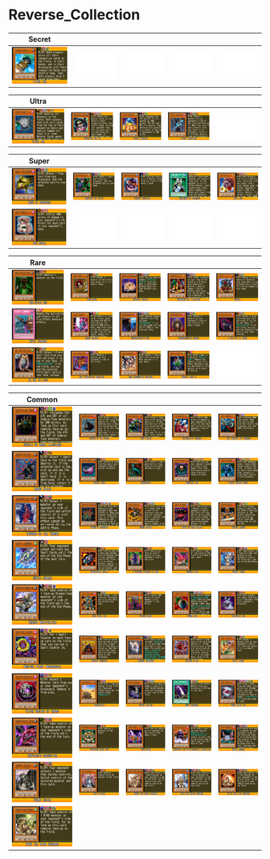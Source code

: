 # Reverse_Collection

|Secret| | | | |
|---|---|---|---|---|
|[![Fiber Jar ](../images/WC6-EN/1062-FiberJar-WC6-EN-VG.png)](https://yugipedia.com/wiki/Fiber_Jar_(World_Championship_2006))|![Blank](../images/Blank.png)|![Blank](../images/Blank.png)|![Blank](../images/Blank.png)|![Blank](../images/Blank.png)|

|Ultra| | | | |
|---|---|---|---|---|
|[![Cyber Jar ](../images/WC6-EN/0728-CyberJar-WC6-EN-VG.png)](https://yugipedia.com/wiki/Cyber_Jar_(World_Championship_2006))|[![Morphing Jar #2 ](../images/WC6-EN/0774-MorphingJar2-WC6-EN-VG.png)](https://yugipedia.com/wiki/Morphing_Jar_2_(World_Championship_2006))|[![Slate Warrior ](../images/WC6-EN/0830-SlateWarrior-WC6-EN-VG.png)](https://yugipedia.com/wiki/Slate_Warrior_(World_Championship_2006))|[![Night Assailant ](../images/WC6-EN/1585-NightAssailant-WC6-EN-VG.png)](https://yugipedia.com/wiki/Night_Assailant_(World_Championship_2006))|![Blank](../images/Blank.png)|

|Super| | | | |
|---|---|---|---|---|
|[![Mask of Darkness ](../images/WC6-EN/0108-MaskofDarkness-WC6-EN-VG.png)](https://yugipedia.com/wiki/Mask_of_Darkness_(World_Championship_2006))|[![Magician of Faith ](../images/WC6-EN/0366-MagicianofFaith-WC6-EN-VG.png)](https://yugipedia.com/wiki/Magician_of_Faith_(World_Championship_2006))|[![Penguin Soldier ](../images/WC6-EN/0498-PenguinSoldier-WC6-EN-VG.png)](https://yugipedia.com/wiki/Penguin_Soldier_(World_Championship_2006))|[![Nobleman of Crossout ](../images/WC6-EN/0770-NoblemanofCrossout-WC6-EN-VG.png)](https://yugipedia.com/wiki/Nobleman_of_Crossout_(World_Championship_2006))|[![Dice Jar ](../images/WC6-EN/1109-DiceJar-WC6-EN-VG.png)](https://yugipedia.com/wiki/Dice_Jar_(World_Championship_2006))|
|[![Des Koala ](../images/WC6-EN/1281-DesKoala-WC6-EN-VG.png)](https://yugipedia.com/wiki/Des_Koala_(World_Championship_2006))|![Blank](../images/Blank.png)|![Blank](../images/Blank.png)|![Blank](../images/Blank.png)|![Blank](../images/Blank.png)|

|Rare| | | | |
|---|---|---|---|---|
|[![Man-Eater Bug ](../images/WC6-EN/0418-ManEaterBug-WC6-EN-VG.png)](https://yugipedia.com/wiki/Man-Eater_Bug_(World_Championship_2006))|[![Hane-Hane ](../images/WC6-EN/0451-HaneHane-WC6-EN-VG.png)](https://yugipedia.com/wiki/Hane-Hane_(World_Championship_2006))|[![Bubonic Vermin ](../images/WC6-EN/0775-BubonicVermin-WC6-EN-VG.png)](https://yugipedia.com/wiki/Bubonic_Vermin_(World_Championship_2006))|[![Summoner of Illusions ](../images/WC6-EN/0959-SummonerofIllusions-WC6-EN-VG.png)](https://yugipedia.com/wiki/Summoner_of_Illusions_(World_Championship_2006))|[![Supply ](../images/WC6-EN/0969-Supply-WC6-EN-VG.png)](https://yugipedia.com/wiki/Supply_(World_Championship_2006))|
|[![Royal Command ](../images/WC6-EN/0972-RoyalCommand-WC6-EN-VG.png)](https://yugipedia.com/wiki/Royal_Command_(World_Championship_2006))|[![Blade Knight ](../images/WC6-EN/1147-BladeKnight-WC6-EN-VG.png)](https://yugipedia.com/wiki/Blade_Knight_(World_Championship_2006))|[![Gravekeeper's Spy ](../images/WC6-EN/1164-GravekeepersSpy-WC6-EN-VG.png)](https://yugipedia.com/wiki/Gravekeeper%27s_Spy_(World_Championship_2006))|[![Gravekeeper's Guard ](../images/WC6-EN/1166-GravekeepersGuard-WC6-EN-VG.png)](https://yugipedia.com/wiki/Gravekeeper%27s_Guard_(World_Championship_2006))|[![A Cat of Ill Omen ](../images/WC6-EN/1172-ACatofIllOmen-WC6-EN-VG.png)](https://yugipedia.com/wiki/A_Cat_of_Ill_Omen_(World_Championship_2006))|
|[![An Owl of Luck ](../images/WC6-EN/1175-AnOwlofLuck-WC6-EN-VG.png)](https://yugipedia.com/wiki/An_Owl_of_Luck_(World_Championship_2006))|[![Old Vindictive Magician ](../images/WC6-EN/1272-OldVindictiveMagician-WC6-EN-VG.png)](https://yugipedia.com/wiki/Old_Vindictive_Magician_(World_Championship_2006))|[![Iron Blacksmith Kotetsu ](../images/WC6-EN/1366-IronBlacksmithKotetsu-WC6-EN-VG.png)](https://yugipedia.com/wiki/Iron_Blacksmith_Kotetsu_(World_Championship_2006))|[![Harpie Lady 2 ](../images/WC6-EN/1711-HarpieLady2-WC6-EN-VG.png)](https://yugipedia.com/wiki/Harpie_Lady_2_(World_Championship_2006))|![Blank](../images/Blank.png)|

|Common| | | | |
|---|---|---|---|---|
|[![Castle of Dark Illusions ](../images/WC6-EN/0092-CastleofDarkIllusions-WC6-EN-VG.png)](https://yugipedia.com/wiki/Castle_of_Dark_Illusions_(World_Championship_2006))|[![Reaper of the Cards ](../images/WC6-EN/0093-ReaperoftheCards-WC6-EN-VG.png)](https://yugipedia.com/wiki/Reaper_of_the_Cards_(World_Championship_2006))|[![Trap Master ](../images/WC6-EN/0211-TrapMaster-WC6-EN-VG.png)](https://yugipedia.com/wiki/Trap_Master_(World_Championship_2006))|[![Princess of Tsurugi ](../images/WC6-EN/0251-PrincessofTsurugi-WC6-EN-VG.png)](https://yugipedia.com/wiki/Princess_of_Tsurugi_(World_Championship_2006))|[![The Immortal of Thunder ](../images/WC6-EN/0390-TheImmortalofThunder-WC6-EN-VG.png)](https://yugipedia.com/wiki/The_Immortal_of_Thunder_(World_Championship_2006))|
|[![Armed Ninja ](../images/WC6-EN/0395-ArmedNinja-WC6-EN-VG.png)](https://yugipedia.com/wiki/Armed_Ninja_(World_Championship_2006))|[![Needle Worm ](../images/WC6-EN/0466-NeedleWorm-WC6-EN-VG.png)](https://yugipedia.com/wiki/Needle_Worm_(World_Championship_2006))|[![Greenkappa ](../images/WC6-EN/0483-Greenkappa-WC6-EN-VG.png)](https://yugipedia.com/wiki/Greenkappa_(World_Championship_2006))|[![Morphing Jar ](../images/WC6-EN/0488-MorphingJar-WC6-EN-VG.png)](https://yugipedia.com/wiki/Morphing_Jar_(World_Championship_2006))|[![Hiro's Shadow Scout ](../images/WC6-EN/0506-HirosShadowScout-WC6-EN-VG.png)](https://yugipedia.com/wiki/Hiro%27s_Shadow_Scout_(World_Championship_2006))|
|[![Invader of the Throne ](../images/WC6-EN/0526-InvaderoftheThrone-WC6-EN-VG.png)](https://yugipedia.com/wiki/Invader_of_the_Throne_(World_Championship_2006))|[![Parasite Paracide ](../images/WC6-EN/0625-ParasiteParacide-WC6-EN-VG.png)](https://yugipedia.com/wiki/Parasite_Paracide_(World_Championship_2006))|[![Spear Cretin ](../images/WC6-EN/0737-SpearCretin-WC6-EN-VG.png)](https://yugipedia.com/wiki/Spear_Cretin_(World_Championship_2006))|[![Jowls of Dark Demise ](../images/WC6-EN/0828-JowlsofDarkDemise-WC6-EN-VG.png)](https://yugipedia.com/wiki/Jowls_of_Dark_Demise_(World_Championship_2006))|[![Rigras Leever ](../images/WC6-EN/0834-RigrasLeever-WC6-EN-VG.png)](https://yugipedia.com/wiki/Rigras_Leever_(World_Championship_2006))|
|[![Sonic Jammer ](../images/WC6-EN/0838-SonicJammer-WC6-EN-VG.png)](https://yugipedia.com/wiki/Sonic_Jammer_(World_Championship_2006))|[![Bombardment Beetle ](../images/WC6-EN/0893-BombardmentBeetle-WC6-EN-VG.png)](https://yugipedia.com/wiki/Bombardment_Beetle_(World_Championship_2006))|[![4-Starred Ladybug of Doom ](../images/WC6-EN/0894-4StarredLadybugofDoom-WC6-EN-VG.png)](https://yugipedia.com/wiki/4-Starred_Ladybug_of_Doom_(World_Championship_2006))|[![Tornado Bird ](../images/WC6-EN/0967-TornadoBird-WC6-EN-VG.png)](https://yugipedia.com/wiki/Tornado_Bird_(World_Championship_2006))|[![Shadow Tamer ](../images/WC6-EN/1021-ShadowTamer-WC6-EN-VG.png)](https://yugipedia.com/wiki/Shadow_Tamer_(World_Championship_2006))|
|[![Dragon Manipulator ](../images/WC6-EN/1022-DragonManipulator-WC6-EN-VG.png)](https://yugipedia.com/wiki/Dragon_Manipulator_(World_Championship_2006))|[![Des Feral Imp ](../images/WC6-EN/1055-DesFeralImp-WC6-EN-VG.png)](https://yugipedia.com/wiki/Des_Feral_Imp_(World_Championship_2006))|[![Poison Mummy ](../images/WC6-EN/1099-PoisonMummy-WC6-EN-VG.png)](https://yugipedia.com/wiki/Poison_Mummy_(World_Championship_2006))|[![Cobra Jar ](../images/WC6-EN/1177-CobraJar-WC6-EN-VG.png)](https://yugipedia.com/wiki/Cobra_Jar_(World_Championship_2006))|[![Dimension Jar ](../images/WC6-EN/1231-DimensionJar-WC6-EN-VG.png)](https://yugipedia.com/wiki/Dimension_Jar_(World_Championship_2006))|
|[![Magical Plant Mandragola ](../images/WC6-EN/1276-MagicalPlantMandragola-WC6-EN-VG.png)](https://yugipedia.com/wiki/Magical_Plant_Mandragola_(World_Championship_2006))|[![Magical Merchant ](../images/WC6-EN/1283-MagicalMerchant-WC6-EN-VG.png)](https://yugipedia.com/wiki/Magical_Merchant_(World_Championship_2006))|[![Arsenal Summoner ](../images/WC6-EN/1312-ArsenalSummoner-WC6-EN-VG.png)](https://yugipedia.com/wiki/Arsenal_Summoner_(World_Championship_2006))|[![Crimson Ninja ](../images/WC6-EN/1404-CrimsonNinja-WC6-EN-VG.png)](https://yugipedia.com/wiki/Crimson_Ninja_(World_Championship_2006))|[![Gale Lizard ](../images/WC6-EN/1406-GaleLizard-WC6-EN-VG.png)](https://yugipedia.com/wiki/Gale_Lizard_(World_Championship_2006))|
|[![Witch Doctor of Chaos ](../images/WC6-EN/1412-WitchDoctorofChaos-WC6-EN-VG.png)](https://yugipedia.com/wiki/Witch_Doctor_of_Chaos_(World_Championship_2006))|[![Desertapir ](../images/WC6-EN/1575-Desertapir-WC6-EN-VG.png)](https://yugipedia.com/wiki/Desertapir_(World_Championship_2006))|[![Spirit Caller ](../images/WC6-EN/1581-SpiritCaller-WC6-EN-VG.png)](https://yugipedia.com/wiki/Spirit_Caller_(World_Championship_2006))|[![Soul Reversal ](../images/WC6-EN/1593-SoulReversal-WC6-EN-VG.png)](https://yugipedia.com/wiki/Soul_Reversal_(World_Championship_2006))|[![Dark Mimic LV1 ](../images/WC6-EN/1635-DarkMimicLV1-WC6-EN-VG.png)](https://yugipedia.com/wiki/Dark_Mimic_LV1_(World_Championship_2006))|
|[![Rafflesia Seduction ](../images/WC6-EN/1645-RafflesiaSeduction-WC6-EN-VG.png)](https://yugipedia.com/wiki/Rafflesia_Seduction_(World_Championship_2006))|[![Nobleman-Eater Bug ](../images/WC6-EN/1655-NoblemanEaterBug-WC6-EN-VG.png)](https://yugipedia.com/wiki/Nobleman-Eater_Bug_(World_Championship_2006))|[![Hade-Hane ](../images/WC6-EN/1657-HadeHane-WC6-EN-VG.png)](https://yugipedia.com/wiki/Hade-Hane_(World_Championship_2006))|[![Dekoichi the Battlechanted Locomotive ](../images/WC6-EN/1725-DekoichitheBattlechantedLocomotive-WC6-EN-VG.png)](https://yugipedia.com/wiki/Dekoichi_the_Battlechanted_Locomotive_(World_Championship_2006))|[![Brain Jacker ](../images/WC6-EN/1784-BrainJacker-WC6-EN-VG.png)](https://yugipedia.com/wiki/Brain_Jacker_(World_Championship_2006))|
|[![Dummy Golem ](../images/WC6-EN/1829-DummyGolem-WC6-EN-VG.png)](https://yugipedia.com/wiki/Dummy_Golem_(World_Championship_2006))|[![White Ninja ](../images/WC6-EN/1838-WhiteNinja-WC6-EN-VG.png)](https://yugipedia.com/wiki/White_Ninja_(World_Championship_2006))|[![Aussa the Earth Charmer ](../images/WC6-EN/1839-AussatheEarthCharmer-WC6-EN-VG.png)](https://yugipedia.com/wiki/Aussa_the_Earth_Charmer_(World_Championship_2006))|[![Eria the Water Charmer ](../images/WC6-EN/1840-EriatheWaterCharmer-WC6-EN-VG.png)](https://yugipedia.com/wiki/Eria_the_Water_Charmer_(World_Championship_2006))|[![Hiita the Fire Charmer ](../images/WC6-EN/1841-HiitatheFireCharmer-WC6-EN-VG.png)](https://yugipedia.com/wiki/Hiita_the_Fire_Charmer_(World_Championship_2006))|
|[![Wynn the Wind Charmer ](../images/WC6-EN/1842-WynntheWindCharmer-WC6-EN-VG.png)](https://yugipedia.com/wiki/Wynn_the_Wind_Charmer_(World_Championship_2006))